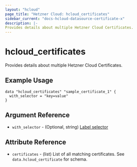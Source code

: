 ```yaml
---
layout: "hcloud"
page_title: "Hetzner Cloud: hcloud_certificates"
sidebar_current: "docs-hcloud-datasource-certificate-x"
description: |-
Provides details about multiple Hetzner Cloud Certificates.
---
```


# hcloud_certificates

Provides details about multiple Hetzner Cloud Certificates.

## Example Usage

```hcl
data "hcloud_certificates" "sample_certificate_1" {
  with_selector = "key=value"
}
```

## Argument Reference

- `with_selector` - (Optional, string) [Label selector](https://docs.hetzner.cloud/#overview-label-selector)

## Attribute Reference

- `certificates` - (list) List of all matching certificates. See `data.hcloud_certificate` for schema.
